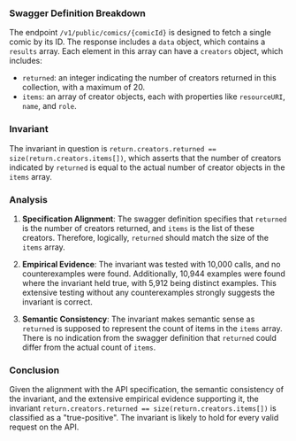 ### Swagger Definition Breakdown
The endpoint `/v1/public/comics/{comicId}` is designed to fetch a single comic by its ID. The response includes a `data` object, which contains a `results` array. Each element in this array can have a `creators` object, which includes:
- `returned`: an integer indicating the number of creators returned in this collection, with a maximum of 20.
- `items`: an array of creator objects, each with properties like `resourceURI`, `name`, and `role`.

### Invariant
The invariant in question is `return.creators.returned == size(return.creators.items[])`, which asserts that the number of creators indicated by `returned` is equal to the actual number of creator objects in the `items` array.

### Analysis
1. **Specification Alignment**: The swagger definition specifies that `returned` is the number of creators returned, and `items` is the list of these creators. Therefore, logically, `returned` should match the size of the `items` array.

2. **Empirical Evidence**: The invariant was tested with 10,000 calls, and no counterexamples were found. Additionally, 10,944 examples were found where the invariant held true, with 5,912 being distinct examples. This extensive testing without any counterexamples strongly suggests the invariant is correct.

3. **Semantic Consistency**: The invariant makes semantic sense as `returned` is supposed to represent the count of items in the `items` array. There is no indication from the swagger definition that `returned` could differ from the actual count of `items`.

### Conclusion
Given the alignment with the API specification, the semantic consistency of the invariant, and the extensive empirical evidence supporting it, the invariant `return.creators.returned == size(return.creators.items[])` is classified as a "true-positive". The invariant is likely to hold for every valid request on the API.

